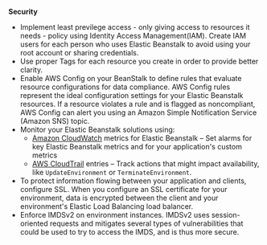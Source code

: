**Security**

- Implement least previlege access - only giving access to resources it needs - policy using Identity Access Management(IAM). Create IAM users for each person who uses Elastic Beanstalk to avoid using your root account or sharing credentials.
- Use proper Tags for each resource you create in order to provide better clarity. 
- Enable AWS Config on your BeanStalk to define rules that evaluate resource configurations for data compliance. AWS Config rules represent the ideal configuration settings for your Elastic Beanstalk resources. If a resource violates a rule and is flagged as noncompliant, AWS Config can alert you using an Amazon Simple Notification Service (Amazon SNS) topic.
- Monitor your Elastic Beanstalk solutions using:
    - <u>Amazon CloudWatch</u> metrics for Elastic Beanstalk – Set alarms for key Elastic Beanstalk metrics and for your application's custom metrics
    - <u>AWS CloudTrail</u> entries – Track actions that might impact availability, like `UpdateEnvironment` or `TerminateEnvironment`.
- To protect information flowing between your application and clients, configure SSL. When you configure an SSL certificate for your environment, data is encrypted between the client and your environment's Elastic Load Balancing load balancer.
- Enforce IMDSv2 on environment instances. IMDSv2 uses session-oriented requests and mitigates several types of vulnerabilities that could be used to try to access the IMDS, and is thus more secure.
